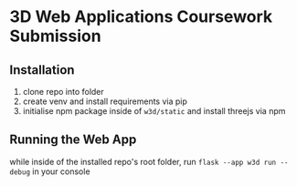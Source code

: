 # 3D Web Applications Coursework Submission

## Installation

 1. clone repo into folder
 2. create venv and install requirements via pip
 3. initialise npm package inside of `w3d/static` and install threejs via npm

## Running the Web App

while inside of the installed repo's root folder, run `flask --app w3d run --debug` in your console

